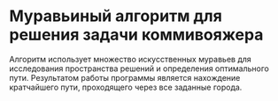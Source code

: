 # Муравьиный алгоритм для решения задачи коммивояжера

Алгоритм использует множество искусственных муравьев для исследования пространства решений и определения оптимального пути.
Результатом работы программы является нахождение кратчайшего пути, проходящего через все заданные города.
